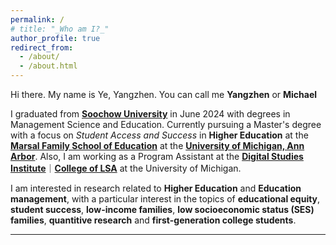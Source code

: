 ```yaml
---
permalink: /
# title: "_Who am I?_"
author_profile: true
redirect_from: 
  - /about/
  - /about.html
---
```


Hi there. My name is Ye, Yangzhen. You can call me **Yangzhen** or **Michael** 

I graduated from [**Soochow University**](http://eng.suda.edu.cn/) in June 2024 with degrees in Management Science and Education. Currently pursuing a Master's degree with a focus on _Student Access and Success_ in **Higher Education** at the [**Marsal Family School of Education**](https://marsal.umich.edu/) at the [**University of Michigan, Ann Arbor**](https://umich.edu/). Also, I am working as a Program Assistant at the [**Digital Studies Institute**](https://www.digitalstudies.umich.edu/)｜[**College of LSA**](https://lsa.umich.edu/) at the University of Michigan. 

I am interested in research related to **Higher Education** and **Education management**, with a particular interest in the topics of **educational equity**, **student success**, **low-income families**, **low socioeconomic status (SES) families**, **quantitive research** and **first-generation college students**.

---
